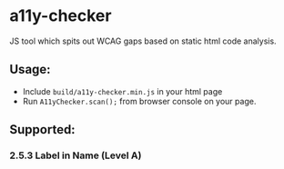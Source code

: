 # a11y-checker
JS tool which spits out WCAG gaps based on static html code analysis.

## Usage:
- Include `build/a11y-checker.min.js` in your html page
- Run `A11yChecker.scan();` from browser console on your page.

## Supported:

### 2.5.3 Label in Name (Level A)
